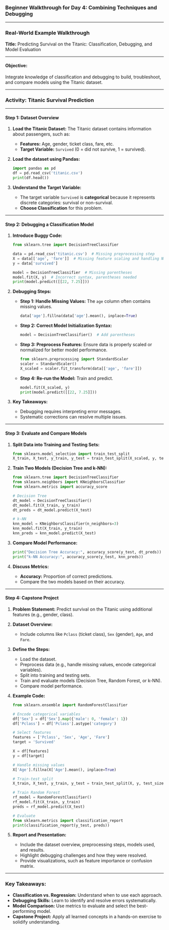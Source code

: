 ### Beginner Walkthrough for Day 4: Combining Techniques and Debugging

---

### **Real-World Example Walkthrough**

**Title:** Predicting Survival on the Titanic: Classification, Debugging, and Model Evaluation  

---

#### **Objective:**  
Integrate knowledge of classification and debugging to build, troubleshoot, and compare models using the Titanic dataset.

---

### **Activity: Titanic Survival Prediction**

---

#### **Step 1: Dataset Overview**

1. **Load the Titanic Dataset:**
   The Titanic dataset contains information about passengers, such as:
   - **Features:** Age, gender, ticket class, fare, etc.  
   - **Target Variable:** `Survived` (0 = did not survive, 1 = survived).

2. **Load the dataset using Pandas:**
   ```python
   import pandas as pd
   df = pd.read_csv('titanic.csv')
   print(df.head())
   ```

3. **Understand the Target Variable:**
   - The target variable `Survived` is **categorical** because it represents discrete categories: survival or non-survival.
   - **Choose Classification** for this problem.

---

#### **Step 2: Debugging a Classification Model**

1. **Introduce Buggy Code:**
   ```python
   from sklearn.tree import DecisionTreeClassifier
   
   data = pd.read_csv('titanic.csv')  # Missing preprocessing step
   X = data[['age', 'fare']]  # Missing feature scaling and handling NaN values
   y = data['survived']
   
   model = DecisionTreeClassifier  # Missing parentheses
   model.fit(X, y)  # Incorrect syntax, parentheses needed
   print(model.predict([[22, 7.25]]))
   ```

2. **Debugging Steps:**
   - **Step 1: Handle Missing Values:** The `age` column often contains missing values.
     ```python
     data['age'].fillna(data['age'].mean(), inplace=True)
     ```
   - **Step 2: Correct Model Initialization Syntax:**
     ```python
     model = DecisionTreeClassifier()  # Add parentheses
     ```
   - **Step 3: Preprocess Features:** Ensure data is properly scaled or normalized for better model performance.
     ```python
     from sklearn.preprocessing import StandardScaler
     scaler = StandardScaler()
     X_scaled = scaler.fit_transform(data[['age', 'fare']])
     ```
   - **Step 4: Re-run the Model:** Train and predict.
     ```python
     model.fit(X_scaled, y)
     print(model.predict([[22, 7.25]]))
     ```

3. **Key Takeaways:**
   - Debugging requires interpreting error messages.  
   - Systematic corrections can resolve multiple issues.

---

#### **Step 3: Evaluate and Compare Models**

1. **Split Data into Training and Testing Sets:**
   ```python
   from sklearn.model_selection import train_test_split
   X_train, X_test, y_train, y_test = train_test_split(X_scaled, y, test_size=0.3, random_state=42)
   ```

2. **Train Two Models (Decision Tree and k-NN):**
   ```python
   from sklearn.tree import DecisionTreeClassifier
   from sklearn.neighbors import KNeighborsClassifier
   from sklearn.metrics import accuracy_score
   
   # Decision Tree
   dt_model = DecisionTreeClassifier()
   dt_model.fit(X_train, y_train)
   dt_preds = dt_model.predict(X_test)
   
   # k-NN
   knn_model = KNeighborsClassifier(n_neighbors=3)
   knn_model.fit(X_train, y_train)
   knn_preds = knn_model.predict(X_test)
   ```

3. **Compare Model Performance:**
   ```python
   print("Decision Tree Accuracy:", accuracy_score(y_test, dt_preds))
   print("k-NN Accuracy:", accuracy_score(y_test, knn_preds))
   ```

4. **Discuss Metrics:**
   - **Accuracy:** Proportion of correct predictions.
   - Compare the two models based on their accuracy.

---

#### **Step 4: Capstone Project**

1. **Problem Statement:** Predict survival on the Titanic using additional features (e.g., gender, class).  

2. **Dataset Overview:**
   - Include columns like `Pclass` (ticket class), `Sex` (gender), `Age`, and `Fare`.

3. **Define the Steps:**
   - Load the dataset.
   - Preprocess data (e.g., handle missing values, encode categorical variables).
   - Split into training and testing sets.
   - Train and evaluate models (Decision Tree, Random Forest, or k-NN).
   - Compare model performance.

4. **Example Code:**
   ```python
   from sklearn.ensemble import RandomForestClassifier
   
   # Encode categorical variables
   df['Sex'] = df['Sex'].map({'male': 0, 'female': 1})
   df['Pclass'] = df['Pclass'].astype('category')
   
   # Select features
   features = ['Pclass', 'Sex', 'Age', 'Fare']
   target = 'Survived'
   
   X = df[features]
   y = df[target]
   
   # Handle missing values
   X['Age'].fillna(X['Age'].mean(), inplace=True)
   
   # Train-test split
   X_train, X_test, y_train, y_test = train_test_split(X, y, test_size=0.3, random_state=42)
   
   # Train Random Forest
   rf_model = RandomForestClassifier()
   rf_model.fit(X_train, y_train)
   preds = rf_model.predict(X_test)
   
   # Evaluate
   from sklearn.metrics import classification_report
   print(classification_report(y_test, preds))
   ```

5. **Report and Presentation:**
   - Include the dataset overview, preprocessing steps, models used, and results.
   - Highlight debugging challenges and how they were resolved.
   - Provide visualizations, such as feature importance or confusion matrix.

---

### **Key Takeaways:**
- **Classification vs. Regression:** Understand when to use each approach.  
- **Debugging Skills:** Learn to identify and resolve errors systematically.  
- **Model Comparison:** Use metrics to evaluate and select the best-performing model.  
- **Capstone Project:** Apply all learned concepts in a hands-on exercise to solidify understanding.